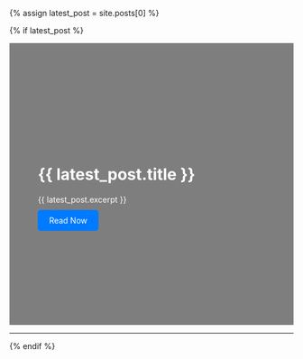 <!-- Most Recent Post with Teaser Image -->
{% assign latest_post = site.posts[0] %} <!-- Assign the most recent post -->

{% if latest_post %}
  <div class="splash-header" style="position: relative; text-align: left; color: white; padding: 50px;">
    <!-- Header Image (Teaser Image from the latest post) -->
    <div style="background-image: url('{{ latest_post.header.image | default: '/assets/images/default-header.jpg' }}'); 
                background-size: cover; 
                background-position: center; 
                height: 400px; 
                filter: brightness(50%);">
    </div>
    <!-- Overlay -->
    <div style="position: absolute; top: 0; left: 0; right: 0; bottom: 0; background-color: rgba(0, 0, 0, 0.5);">
      <div style="position: absolute; top: 50%; transform: translateY(-50%); padding: 0px; left: 10%; max-width: 1000px;">
        <!-- Header Title -->
        <h1>{{ latest_post.title }}</h1>
        <!-- Header Excerpt -->
        <p style="margin: 10px 0;">{{ latest_post.excerpt }}</p>
        <!-- Read Now Button -->
        <div style="margin-top: 20px;">
          <a href="{{ latest_post.url }}" class="btn btn-primary" style="padding: 10px 20px; background-color: #007bff; color: white; text-decoration: none; border-radius: 5px;">
            Read Now
          </a>
        </div>
      </div>
    </div>
  </div>
  <hr>
{% endif %}
